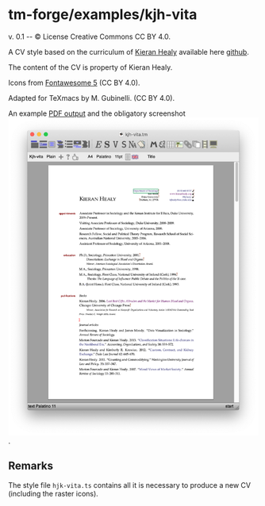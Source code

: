 # tm-forge/examples/kjh-vita

v. 0.1 -- © License Creative Commons CC BY 4.0.

A CV style based on the curriculum of [Kieran Healy](http://kieranhealy.org) available here [github](http://github.com/kjhealy|http://github.com/kjhealy).

The content of the CV is property of Kieran Healy.

Icons from [Fontawesome 5](https://fontawesome.com) (CC BY 4.0).

Adapted for TeXmacs by M. Gubinelli. (CC BY 4.0).

An example [PDF output](./kjh-vita.pdf) and the obligatory screenshot ![screenshot](./screenshot.png).

## Remarks

The style file `hjk-vita.ts` contains all it is necessary to produce a new CV (including the raster icons). 

